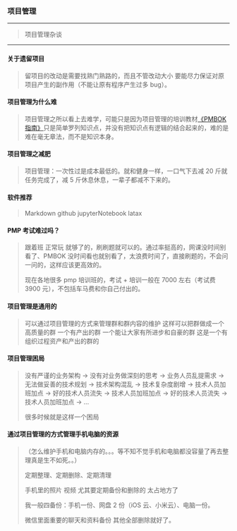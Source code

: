 ### 项目管理

---
> 项目管理杂谈
---

#### 关于遗留项目
> 留项目的改动是需要找熟门熟路的，而且不管改动大小 要能尽力保证对原项目产生的副作用（不能让原有程序产生过多 bug）。


#### 项目管理为什么难
> 项目管理之所以看上去难学，可能只是因为项目管理的培训教材[《PMBOK指南》](https://item.jd.com/12326747.html)只是简单罗列知识点，并没有把知识点有逻辑的结合起来的，难的是难在毫无章法，而不是知识本身。

#### 项目管理之减肥
> 项目管理：一次性过是成本最低的。就和健身一样，一口气下去减 20 斤就任务完成了，减 5 斤休息休息，一辈子都减不下来的。

#### 软件推荐
> Markdown  github jupyterNotebook latax

#### PMP 考试难过吗？
> 跟着班 正常玩 就够了的，刷刷题就可以的。通过率挺高的，网课没时间别看了、PMBOK 没时间看也就别看了，太浪费时间了，直接刷题的，不会问一问的，这样应该更高效的。
>
> 现在各地很多 pmp 培训班的，考试 + 培训一般在 7000 左右（考试费 3900 元），不包括车马费和你自己付出的。


#### 项目管理是通用的
> 可以通过项目管理的方式来管理群和群内容的维护 这样可以把群做成一个高质量的群 一个有产出的群 一个能让大家有所进步和自豪的群 这是一个有组织过程资产和产出的群的

#### 项目管理困局
> 没有严谨的业务架构 -> 没有对业务做深刻的思考 -> 业务人员乱提需求 -> 无法做妥善的技术规划 -> 技术架构混乱 -> 技术复杂度剧增 -> 技术人员加班加点 -> 好的技术人员流失 -> 技术人员加班加点 -> 好的技术人员流失 -> 技术人员加班加点 -> ... ​​​
>
> 很多时候就是这样一个困局

#### 通过项目管理的方式管理手机电脑的资源
> （怎么维护手机和电脑内存的。。。等不知不觉手机和电脑都没容量了再去整理真是生不如死。。）
>
> 定期整理、定期删除、定期清理
>
> 手机里的照片  视频 尤其要定期备份和删除的 太占地方了
>
> 我一般四备份：手机一份、网盘 2 份（iOS 云、小米云）、电脑一份。
>
> 微信里面重要的聊天和资料备份 其他全部删除就好了。
